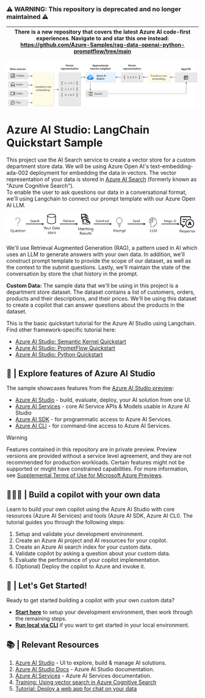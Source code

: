  ### :warning: WARNING: **This repository is deprecated and no longer maintained** :warning:
|There is a new repository that covers the latest Azure AI code-first experiences. Navigate to and star this one instead: https://github.com/Azure-Samples/rag-data-openai-python-promptflow/tree/main|
|---------------------------|

![](img/vector-search-architecture-diagram.png)

# Azure AI Studio: LangChain Quickstart Sample

This project use the AI Search service to create a vector store for a custom department store data.  We will be using Azure Open AI's text-embedding-ada-002 deployment for embedding the data in vectors. The vector representation of your data is stored in [Azure AI Search](https://learn.microsoft.com/en-us/azure/search/search-what-is-azure-search) (formerly known as "Azure Cognitive Search").  
To enable the user to ask questions our data in a conversational format, we'll using Langchain to connect our prompt template with our Azure Open AI LLM.

![](img/rag-pattern.png)

We'll use Retrieval Augmented Generation (RAG), a pattern used in AI which uses an LLM to generate answers with your own data. In addition, we'll  construct prompt template to provide the scope of our dataset, as well as the context to the submit questions. Lastly, we'll maintain the state of the conversation by store the chat history in the prompt.

**Custom Data:** The sample data that we'll be using in this project is a department store dataset.  The dataset contains a list of customers, orders, products and their descriptions, and their prices.  We'll be using this dataset to create a copilot that can answer questions about the products in the dataset.

This is the basic quickstart tutorial for the Azure AI Studio using Langchain. Find other framework-specific tutorial here:
 - [Azure AI Studio: Semantic Kernel Quickstart](https://github.com/Azure-Samples/aistudio-python-semantickernel-sample)
 - [Azure AI Studio: PromptFlow Quickstart](https://github.com/Azure-Samples/aistudio-python-promptflow-sample)
  - [Azure AI Studio: Python Quickstart](https://github.com/Azure-Samples/aistudio-python-quickstart-sample)


## 🧰 | Explore features of Azure AI Studio

The sample showcases features from the [Azure AI Studio preview](https://aka.ms/azureai/docs):

* [Azure AI Studio](https://aka.ms/azureaistudio/docs) - build, evaluate, deploy, your AI solution from one UI.
* [Azure AI Services](htthttps://aka.ms/azureaistudiops://learn.microsoft.com/azure/ai-services/what-are-ai-services) - core AI Service APIs & Models usable in Azure AI Studio 
* [Azure AI SDK](https://learn.microsoft.com/azure/ai-studio/how-to/sdk-install) - for programmatic access to Azure AI Services.
* [Azure AI CLI](https://learn.microsoft.com/azure/ai-studio/how-to/cli-install) - for command-line access to Azure AI Services.

> [!WARNING]  
> Features contained in this repository are in private preview. Preview versions are provided without a service level agreement, and they are not recommended for production workloads. Certain features might not be supported or mvght have constrained capabilities. For more information, see [Supplemental Terms of Use for Microsoft Azure Previews](https://azure.microsoft.com/support/legal/preview-supplemental-terms/).

## 👩🏽‍💻 | Build a copilot with your own data

Learn to build your own copilot using the Azure AI Studio with core resources (Azure AI Services) and tools (Azure AI SDK, Azure AI CLI). The tutorial guides you through the following steps:

1. Setup and validate your development environment.
2. Create an Azure AI project and AI resources for your copilot.
3. Create an Azure AI search index for your custom data.
4. Validate copilot by asking a question about your custom data.
5. Evaluate the performance of your copilot implementation.
6. (Optional) Deploy the copilot to Azure and invoke it.

## 🏁 | Let's Get Started!

Ready to get started building a copilot with your own custom data? 
- [**Start here**](docs/use-github-codes.md) to setup your development environment, then work through the remaining steps.
- [**Run local via CLI**](docs/use-locally.md) if you want to get started in your local environment.

## 📚 | Relevant Resources

1. [Azure AI Studio](https://aka.ms/azureaistudio) - UI to explore, build & manage AI solutions.
1. [Azure AI Studio Docs](https://learn.microsoft.com/azure/ai-studio) - Azure AI Studio documentation.
1. [Azure AI Services](https://learn.microsoft.com/azure/ai-services/what-are-ai-services) - Azure AI Services documentation.
1. [Training: Using vector search in Azure Cognitive Search](https://learn.microsoft.com/training/modules/improve-search-results-vector-search) 
1. [Tutorial: Deploy a web app for chat on your data](https://learn.microsoft.com/azure/ai-studio/tutorials/deploy-chat-web-app) 
